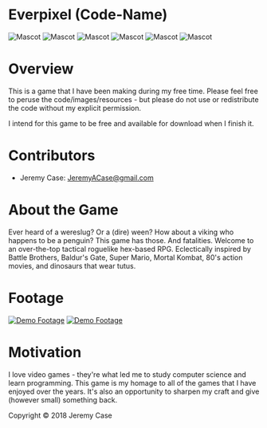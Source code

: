 # Everpixel (Code-Name)

![Mascot](https://github.com/JeremyACase/Everpixel/blob/master/Demo/Pics/Penguin.png)
![Mascot](https://github.com/JeremyACase/Everpixel/blob/master/Demo/Pics/Tearex.png)
![Mascot](https://github.com/JeremyACase/Everpixel/blob/master/Demo/Pics/Samurai.png)
![Mascot](https://github.com/JeremyACase/Everpixel/blob/master/Demo/Pics/Sharconquer.png)
![Mascot](https://github.com/JeremyACase/Everpixel/blob/master/Demo/Pics/Shellrus.png)
![Mascot](https://github.com/JeremyACase/Everpixel/blob/master/Demo/Pics/Goblin.png)

# Overview
   This is a game that I have been making during my free time.  Please feel free to peruse the code/images/resources - but please do not use or redistribute the code without my explicit permission.
   
   I intend for this game to be free and available for download when I finish it.
   
# Contributors
  - Jeremy Case: JeremyACase@gmail.com

# About the Game
  Ever heard of a wereslug?  Or a (dire) ween?  How about a viking who happens to be a penguin?  This game has those.  And fatalities.  Welcome to an over-the-top tactical roguelike hex-based RPG. Eclectically inspired by Battle Brothers, Baldur's Gate, Super Mario, Mortal Kombat, 80's action movies, and dinosaurs that wear tutus.  

# Footage
  [![Demo Footage](https://github.com/JeremyACase/Everpixel/blob/master/Demo/Pics/Thumb.png)](https://youtu.be/6aTG_OR-fVg)
  [![Demo Footage](https://github.com/JeremyACase/Everpixel/blob/master/Demo/Pics/Thumb.png)](https://youtu.be/GuxbrI213wQ)
  
# Motivation
   I love video games - they're what led me to study computer science and learn programming.  This game is my homage to all of the games that I have enjoyed over the years.  It's also an opportunity to sharpen my craft and give (however small) something back.

Copyright © 2018 Jeremy Case
  
